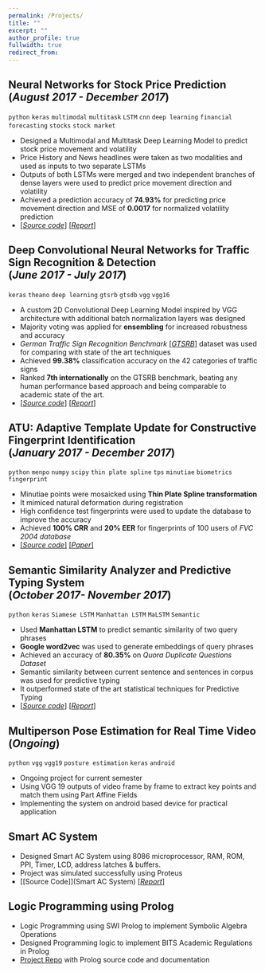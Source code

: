 ```yaml
---
permalink: /Projects/
title: ""
excerpt: ""
author_profile: true
fullwidth: true
redirect_from: 
---
```


## Neural Networks for Stock Price Prediction <br>(_August 2017 - December 2017_)
`python`  `keras` `multimodal` `multitask` `LSTM` `cnn` `deep learning` `financial forecasting` `stocks` `stock market`<br>
* Designed a Multimodal and Multitask Deep Learning Model to predict stock price movement and volatility
* Price History and News headlines were taken as two modalities and used as inputs to two separate LSTMs
* Outputs of both LSTMs were merged and two independent branches of dense layers were used to predict price movement direction and volatility
*  Achieved a prediction accuracy of **74.93%** for predicting price movement direction and MSE of **0.0017** for normalized volatility prediction
* [[_Source code_]](https://github.com/amitojdeep/deep-stock-preds) [[_Report_]](https://github.com/amitojdeep/deep-stock-preds/raw/master/Deep%20Learning%20for%20Stock%20Price%20Prediction.pdf)

## Deep Convolutional Neural Networks for Traffic Sign Recognition & Detection  <br> (_June 2017 - July 2017_)
`keras` `theano` `deep learning` `gtsrb` `gtsdb` `vgg` `vgg16` <br>
* A custom 2D Convolutional Deep Learning Model inspired by VGG architecture with additional batch normalization layers was designed
*  Majority voting was applied for **ensembling** for increased robustness and accuracy
* *German Traffic Sign Recognition Benchmark* [[_GTSRB_]](http://benchmark.ini.rub.de/?section=gtsrb&subsection=news) dataset was used for comparing with state of the art techniques
* Achieved **99.38%** classification accuracy on the 42 categories of traffic signs
* Ranked **7th internationally** on the GTSRB benchmark, beating any human performance based approach and being comparable to academic state of the art.
* [[_Source code_]](https://github.com/amitojdeep/traffic-sign-reco) [[_Report_]](https://github.com/amitojdeep/traffic-sign-reco/raw/master/Training%20Report.pdf)


## ATU: Adaptive Template Update for Constructive Fingerprint Identification <br>(_January 2017 - December 2017_)
`python`  `menpo` `numpy` `scipy` `thin plate spline` `tps` `minutiae` `biometrics` `fingerprint` <br>
* Minutiae points were mosaicked using **Thin Plate Spline transformation**
* It mimiced natural deformation during registration
* High confidence test fingerprints were used to update the database to improve the accuracy 
* Achieved **100% CRR** and **20% EER** for fingerprints of 100 users of *FVC 2004 database*
* [[_Source code_]](https://github.com/amitojdeep/fp-recognition) [[_Paper_]](https://github.com/amitojdeep/fp-recognition/raw/master/writeup.pdf)

## Semantic Similarity Analyzer and Predictive Typing System <br>(_October 2017- November 2017_)
`python` `keras` `Siamese LSTM` `Manhattan LSTM` `MaLSTM` `Semantic` <br>
* Used **Manhattan LSTM** to predict semantic similarity of two query phrases
* **Google word2vec** was used to generate embeddings of query phrases
* Achieved an accuracy of **80.35%** on *Quora Duplicate Questions Dataset*
* Semantic similarity between current sentence and sentences in corpus was used for predictive typing
* It outperformed state of the art statistical techniques for Predictive Typing
* [[_Source code_]](https://github.com/amitojdeep/predictive-typing) [[_Report_]](https://github.com/amitojdeep/predictive-typing/raw/master/report.pdf)

## Multiperson Pose Estimation for Real Time Video <br> (_Ongoing_)
`python` `vgg` `vgg19` `posture estimation` `keras` `android` <br>
* Ongoing project for current semester
* Using VGG 19 outputs of video frame by frame to extract key points and match them using Part Affine Fields
* Implementing the system on android based device for practical application

## Smart AC System
* Designed Smart AC System using 8086 microprocessor, RAM, ROM, PPI, Timer, LCD, address latches & buffers. 
* Project was simulated successfully using Proteus
* [[Source Code]](Smart AC System) [[_Report_]](https://github.com/amitojdeep/smart-ac/raw/master/mup_report-17.pdf)

## Logic Programming using Prolog
* Logic Programming using SWI Prolog to implement Symbolic Algebra Operations
* Designed Programming logic to implement BITS Academic Regulations in Prolog
* [Project Repo](https://github.com/amitojdeep/logic-assig) with Prolog source code and documentation 

